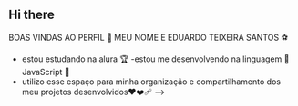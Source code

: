 ## Hi there
BOAS VINDAS AO PERFIL 💙
MEU NOME E EDUARDO TEIXEIRA SANTOS ⚽
- estou estudando na alura 🏆
-estou me desenvolvendo na linguagem 💚JavaScript 💙
-  utilizo esse espaço para minha organização e compartilhamento dos meu projetos desenvolvidos♥️❤️‍🩹
-->
